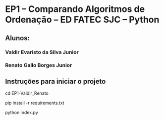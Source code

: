 # EP1 – Comparando Algoritmos de Ordenação – ED FATEC SJC – Python

## Alunos:
### Valdir Evaristo da Silva Junior
### Renato Gallo Borges Junior

## Instruções para iniciar o projeto


cd EP1-Valdir_Renato

pip install -r requirements.txt

python index.py


